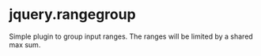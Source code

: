 # jquery.rangegroup
Simple plugin to group input ranges. The ranges will be limited by a shared max sum.
